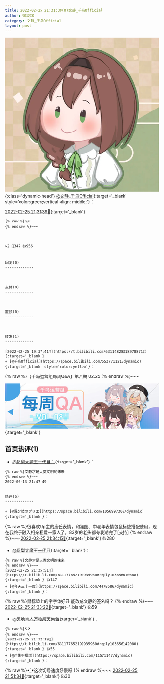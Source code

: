 ```yaml
---
title: 2022-02-25 21:31:39(0)文静_千鸟Official
author: 御坂IO
category: 文静_千鸟Official
layout: post
---
```


![img](/images/ac7482ed1b9a7f203dc68c0c4a77c488a27b108a.jpg){:class='dynamic-head'}
[@文静_千鸟Official](https://space.bilibili.com/667526012/dynamic){:target='_blank' style='color:green;vertical-align: middle;'}：

[2022-02-25 21:31:39🔗](https://t.bilibili.com/631177652192935960){:target='_blank'}

~~~
{% raw %}•᷄ࡇ•᷅
{% endraw %}~~~



↪️2 💬347 👍956


回复(0)
-------------



点赞(0)
-------------



置顶(0)
-------------



转发(1)
-------------

[2022-02-25 19:37:41🔗](https://t.bilibili.com/631148283189788712){:target='_blank'}
+ [@千鸟Official](https://space.bilibili.com/553771121/dynamic){:target='_blank' style='color:yellow'}：
~~~
{% raw %}【千鸟运营组每周Q&A】第八期 02.25
{% endraw %}~~~



[![img](/images/4e0e1a9868a4427051649a0ff879e1c0752e4cad.jpg)](///www.bilibili.com/read/cv15419966){:target='_blank'}



首页热评(1)
-------------

+ [@凤梨大魔王一代目：](https://space.bilibili.com/3096566/dynamic){:target='_blank'}：
~~~
{% raw %}文静才是人类文明的未来
{% endraw %}~~~
2022-06-13 21:47:49


热评(5)
-------------

+ [@異分岐のプリエ](https://space.bilibili.com/1056997306/dynamic){:target='_blank'}：
~~~
{% raw %}很喜欢Up主的唐氏表情，和猫图、中老年表情包鼠标垫搭配使用，现在我终于融入相亲相爱一家人了，83岁的老头都夸我潮完了[支持]
{% endraw %}~~~
[2022-02-25 21:34:15🔗](https://t.bilibili.com/631177652192935960#reply103656317056){:target='_blank'} 👍280
+ [@凤梨大魔王一代目](https://space.bilibili.com/3096566/dynamic){:target='_blank'}：
~~~
{% raw %}文静才是人类文明的未来
{% endraw %}~~~
[2022-02-25 21:35:51🔗](https://t.bilibili.com/631177652192935960#reply103656610688){:target='_blank'} 👍147
+ [@今天三十一度](https://space.bilibili.com/4478586/dynamic){:target='_blank'}：
~~~
{% raw %}鼠标垫上的字字体好丑 能改成文静的签名吗？
{% endraw %}~~~
[2022-02-25 21:33:22🔗](https://t.bilibili.com/631177652192935960#reply103656409152){:target='_blank'} 👍59
+ [@天地育人万物祭天何苦](https://space.bilibili.com/9751647/dynamic){:target='_blank'}：
~~~
{% raw %}•᷄ࡇ•᷅
{% endraw %}~~~
[2022-02-25 21:32:19🔗](https://t.bilibili.com/631177652192935960#reply103656142080){:target='_blank'} 👍55
+ [@芒果不摆烂](https://space.bilibili.com/11571147/dynamic){:target='_blank'}：
~~~
{% raw %}•᷄_•᷅这次切号速度好慢呀
{% endraw %}~~~
[2022-02-25 21:51:34🔗](https://t.bilibili.com/631177652192935960#reply103658663792){:target='_blank'} 👍30


